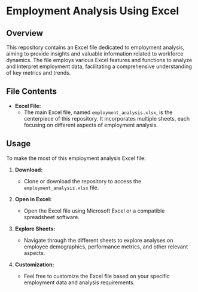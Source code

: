 
# Employment Analysis Using Excel

## Overview

This repository contains an Excel file dedicated to employment analysis, aiming to provide insights and valuable information related to workforce dynamics. The file employs various Excel features and functions to analyze and interpret employment data, facilitating a comprehensive understanding of key metrics and trends.

## File Contents

- **Excel File:**
  - The main Excel file, named `employment_analysis.xlsx`, is the centerpiece of this repository. It incorporates multiple sheets, each focusing on different aspects of employment analysis.

## Usage

To make the most of this employment analysis Excel file:

1. **Download:**
   - Clone or download the repository to access the `employment_analysis.xlsx` file.

2. **Open in Excel:**
   - Open the Excel file using Microsoft Excel or a compatible spreadsheet software.

3. **Explore Sheets:**
   - Navigate through the different sheets to explore analyses on employee demographics, performance metrics, and other relevant aspects.

4. **Customization:**
   - Feel free to customize the Excel file based on your specific employment data and analysis requirements.

